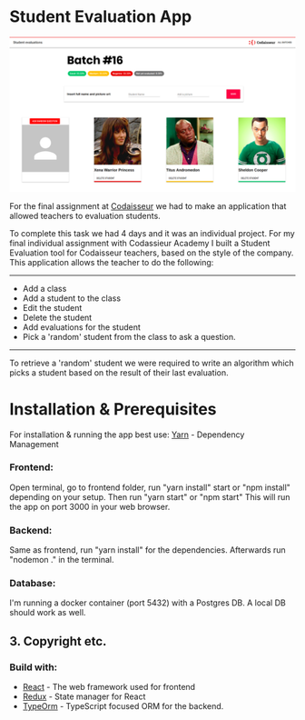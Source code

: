 # Student Evaluation App

![alt text](https://github.com/laviniaeleanor/studentEvaluationApp/raw/master/Screenshot.png "Screenshot")

For the final assignment at [Codaisseur](https://codaisseur.com) we had to make an application that allowed teachers
to evaluation students.

To complete this task we had 4 days and it was an individual project.
For my final individual assignment with Codassieur Academy I built a Student Evaluation tool for Codaisseur teachers, based on the style of the company. This application allows the teacher to do the following:
___

* Add a class
* Add a student to the class
* Edit the student
* Delete the student
* Add evaluations for the student
* Pick a 'random' student from the class to ask a question.

___

To retrieve a 'random' student we were required to write an algorithm which picks a student based on the result of their last evaluation.

# Installation & Prerequisites
For installation & running the app best use: 
 [Yarn](https://yarnpkg.com/lang/en/) - Dependency Management

### Frontend: 
Open terminal, go to frontend folder, run "yarn install" start or "npm install" depending on your setup.
Then run "yarn start" or "npm start" This will run the app on port 3000 in your web browser. 

### Backend: 
Same as frontend, run "yarn install" for the dependencies. Afterwards run "nodemon ." in the terminal.

### Database: 
I'm running a docker container (port 5432) with a Postgres DB. A local DB should work as well.

## 3. Copyright etc.

### Build with:
* [React](https://reactjs.org/) - The web framework used for frontend
* [Redux](https://redux.js.org) - State manager for React
* [TypeOrm](https://github.com/typeorm) - TypeScript focused ORM for the backend.  

